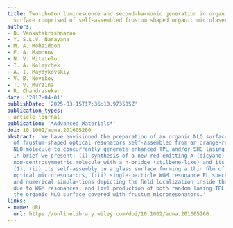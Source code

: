 ```yaml
---
title: Two-photon luminescence and second-harmonic generation in organic nonlinear
  surface comprised of self-assembled frustum shaped organic microlasers
authors:
- D. Venkatakrishnarao
- Y. S.L.V. Narayana
- M. A. Mohaiddon
- E. A. Mamonov
- N. V. Mitetelo
- I. A. Kolmychek
- A. I. Maydykovskiy
- V. B. Novikov
- T. V. Murzina
- R. Chandrasekar
date: '2017-04-01'
publishDate: '2025-03-15T17:36:10.973505Z'
publication_types:
- article-journal
publication: '*Advanced Materials*'
doi: 10.1002/adma.201605260
abstract: 'We have envisioned the preparation of an organic NLO surface, i.e., a ﬁlm
  of frustum-shaped optical resonators self-assembled from an orange-red emitting,
  NLO molecule to concurrently generate enhanced TPL and/or SHG lasing emis-sions.
  In brief we present: (i) synthesis of a new red emitting A (dicyano)–D (amino) type
  non-centrosymmetric molecule with a π-bridge (stilbene-like) and its crystal structure
  (1), (ii) its self-assembly on a glass surface forming a thin ﬁlm of frustum-shaped
  optical microresonators, (iii) single-particle WGM resonance PL spectra of microresonators
  and numerical simula-tions depicting the ﬁeld localization inside these resonators
  due to WGM resonances, and (iv) production of both random lasing TPL and SHG from
  the organic NLO surface covered with frustum microresonators.'
links:
- name: URL
  url: https://onlinelibrary.wiley.com/doi/10.1002/adma.201605260
---
```

